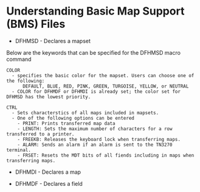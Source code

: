 # Understanding Basic Map Support (BMS) Files

* DFHMSD - Declares a mapset

Below are the keywords that can be specified for the DFHMSD macro command

```
COLOR
  - specifies the basic color for the mapset. Users can choose one of the following: 
      DEFAULT, BLUE, RED, PINK, GREEN, TURGOISE, YELLOW, or NEUTRAL
  - COLOR for DFHMDF or DFHMDI is already set; the color set for DFHMSD has the lowest priority.
```  

```
CTRL
  - Sets characterstics of all maps included in mapsets.
  - One of the following options can be entered
    - PRINT: Prints transferred map data
    - LENGTH: Sets the maximum number of characters for a row transferred to a printer.
    - FREEKB: Releases the keyboard lock when transferring maps.
    - ALARM: Sends an alarm if an alarm is sent to the TN3270 terminal.
    - FRSET: Resets the MDT bits of all fiends including in maps when transferring maps.
```

* DFHMDI - Declares a map

* DFHMDF - Declares a field